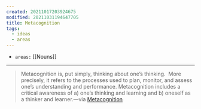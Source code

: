 ```yaml
---
created: 20211017203924675
modified: 20211031194647705
title: Metacognition
tags:
  - ideas
  - areas
---
```


- `areas:` [[Nouns]]

---

> Metacognition is, put simply, thinking about one’s thinking.  More precisely, it refers to the processes used to plan, monitor, and assess one’s understanding and performance. Metacognition includes a critical awareness of a) one’s thinking and learning and b) oneself as a thinker and learner.—via [Metacognition](https://cft.vanderbilt.edu/guides-sub-pages/metacognition/)
